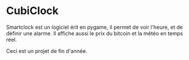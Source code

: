 # CubiClock

Smartclock est un logiciel érit en pygame, il permet de voir l'heure, et de définir une alarme.
Il affiche aussi le prix du bitcoin et la météo en temps réel.

Ceci est un projet de fin d'année.


